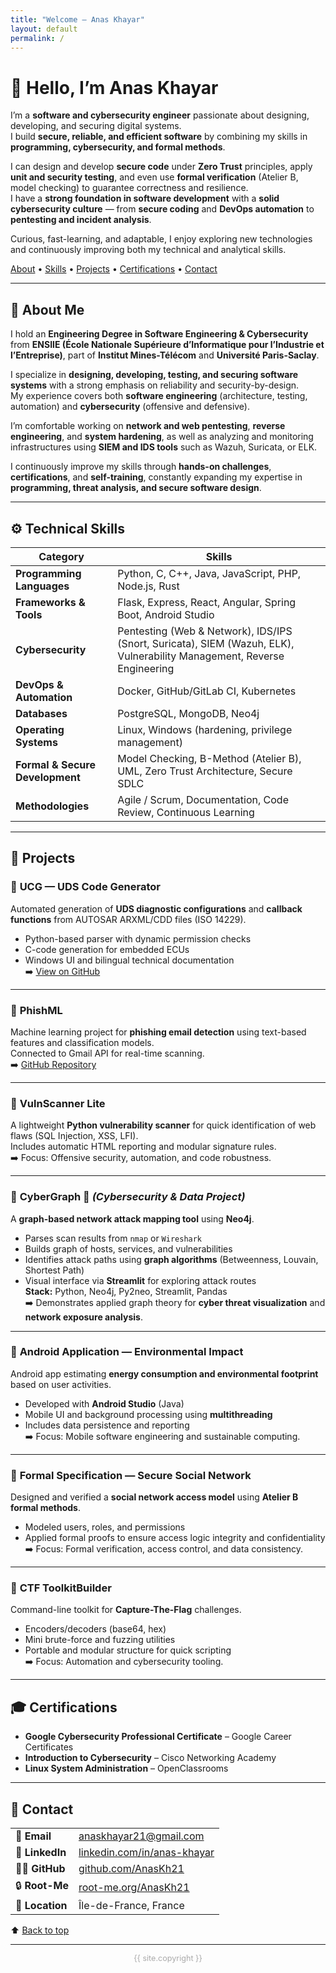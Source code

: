 ```yaml
---
title: "Welcome — Anas Khayar"
layout: default
permalink: /
---
```


# 👋 Hello, I’m **Anas Khayar**

I’m a **software and cybersecurity engineer** passionate about designing, developing, and securing digital systems.  
I build **secure, reliable, and efficient software** by combining my skills in **programming, cybersecurity, and formal methods**.  

I can design and develop **secure code** under **Zero Trust** principles, apply **unit and security testing**, and even use **formal verification** (Atelier B, model checking) to guarantee correctness and resilience.  
I have a **strong foundation in software development** with a **solid cybersecurity culture** — from **secure coding** and **DevOps automation** to **pentesting and incident analysis**.  

Curious, fast-learning, and adaptable, I enjoy exploring new technologies and continuously improving both my technical and analytical skills.

[About](#about) • [Skills](#skills) • [Projects](#projects) • [Certifications](#certifications) • [Contact](#contact)

---

## 🧠 <a name="about"></a>About Me

I hold an **Engineering Degree in Software Engineering & Cybersecurity** from **ENSIIE (École Nationale Supérieure d’Informatique pour l’Industrie et l’Entreprise)**, part of **Institut Mines-Télécom** and **Université Paris-Saclay**.  

I specialize in **designing, developing, testing, and securing software systems** with a strong emphasis on reliability and security-by-design.  
My experience covers both **software engineering** (architecture, testing, automation) and **cybersecurity** (offensive and defensive).  

I’m comfortable working on **network and web pentesting**, **reverse engineering**, and **system hardening**, as well as analyzing and monitoring infrastructures using **SIEM and IDS tools** such as Wazuh, Suricata, or ELK.  

I continuously improve my skills through **hands-on challenges**, **certifications**, and **self-training**, constantly expanding my expertise in **programming, threat analysis, and secure software design**.  


---

## ⚙️ <a name="skills"></a>Technical Skills

| Category | Skills |
|-----------|---------|
| **Programming Languages** | Python, C, C++, Java, JavaScript, PHP, Node.js, Rust |
| **Frameworks & Tools** | Flask, Express, React, Angular, Spring Boot, Android Studio |
| **Cybersecurity** | Pentesting (Web & Network), IDS/IPS (Snort, Suricata), SIEM (Wazuh, ELK), Vulnerability Management, Reverse Engineering |
| **DevOps & Automation** | Docker, GitHub/GitLab CI, Kubernetes |
| **Databases** | PostgreSQL, MongoDB, Neo4j |
| **Operating Systems** | Linux, Windows (hardening, privilege management) |
| **Formal & Secure Development** | Model Checking, B-Method (Atelier B), UML, Zero Trust Architecture, Secure SDLC |
| **Methodologies** | Agile / Scrum, Documentation, Code Review, Continuous Learning |

---

## 💼 <a name="projects"></a>Projects

### 🔹 **UCG — UDS Code Generator**
Automated generation of **UDS diagnostic configurations** and **callback functions** from AUTOSAR ARXML/CDD files (ISO 14229).  
- Python-based parser with dynamic permission checks  
- C-code generation for embedded ECUs  
- Windows UI and bilingual technical documentation  
➡️ [View on GitHub](https://github.com/AnasKh21)

---

### 🔹 **PhishML**
Machine learning project for **phishing email detection** using text-based features and classification models.  
Connected to Gmail API for real-time scanning.  
➡️ [GitHub Repository](https://github.com/AnasKh21/PhishML)

---

### 🔹 **VulnScanner Lite**
A lightweight **Python vulnerability scanner** for quick identification of web flaws (SQL Injection, XSS, LFI).  
Includes automatic HTML reporting and modular signature rules.  
➡️ Focus: Offensive security, automation, and code robustness.

---

### 🔹 **CyberGraph** 🧩 *(Cybersecurity & Data Project)*
A **graph-based network attack mapping tool** using **Neo4j**.  
- Parses scan results from `nmap` or `Wireshark`  
- Builds graph of hosts, services, and vulnerabilities  
- Identifies attack paths using **graph algorithms** (Betweenness, Louvain, Shortest Path)  
- Visual interface via **Streamlit** for exploring attack routes  
**Stack:** Python, Neo4j, Py2neo, Streamlit, Pandas  
➡️ Demonstrates applied graph theory for **cyber threat visualization** and **network exposure analysis**.

---

### 🔹 **Android Application — Environmental Impact**
Android app estimating **energy consumption and environmental footprint** based on user activities.  
- Developed with **Android Studio** (Java)  
- Mobile UI and background processing using **multithreading**  
- Includes data persistence and reporting  
➡️ Focus: Mobile software engineering and sustainable computing.

---

### 🔹 **Formal Specification — Secure Social Network**
Designed and verified a **social network access model** using **Atelier B formal methods**.  
- Modeled users, roles, and permissions  
- Applied formal proofs to ensure access logic integrity and confidentiality  
➡️ Focus: Formal verification, access control, and data consistency.

---

### 🔹 **CTF ToolkitBuilder**
Command-line toolkit for **Capture-The-Flag** challenges.  
- Encoders/decoders (base64, hex)  
- Mini brute-force and fuzzing utilities  
- Portable and modular structure for quick scripting  
➡️ Focus: Automation and cybersecurity tooling.

---

## 🎓 <a name="certifications"></a>Certifications

- **Google Cybersecurity Professional Certificate** – Google Career Certificates  
- **Introduction to Cybersecurity** – Cisco Networking Academy  
- **Linux System Administration** – OpenClassrooms  

---

## 🔗 <a name="contact"></a>Contact

| | |
|-|-|
| 📧 **Email** | [anaskhayar21@gmail.com](mailto:anaskhayar21@gmail.com) |
| 💼 **LinkedIn** | [linkedin.com/in/anas-khayar](https://www.linkedin.com/in/anas-khayar-7004ab2bb/) |
| 🧑‍💻 **GitHub** | [github.com/AnasKh21](https://github.com/AnasKh21) |
| 🔒 **Root-Me** | [root-me.org/AnasKh21](https://www.root-me.org/AnasKh21) |
| 📍 **Location** | Île-de-France, France |

⬆️ [Back to top](#welcome)

---

<footer>
  <p style="text-align:center;font-size:0.9em;color:#aaa;">
    {{ site.copyright }}
  </p>
</footer>
